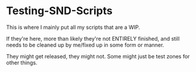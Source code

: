 # Testing-SND-Scripts
This is where I mainly put all my scripts that are a WIP.

If they're here, more than likely they're not ENTIRELY finished, and still needs to be cleaned up by me/fixed up in some form or manner. 

They might get released, they might not. Some might just be test zones for other things.


